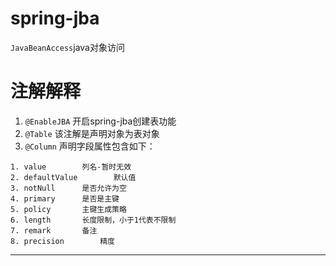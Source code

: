 # spring-jba
`JavaBeanAccess`java对象访问


# 注解解释 #
1. `@EnableJBA` 开启spring-jba创建表功能
2. `@Table` 该注解是声明对象为表对象
3. `@Column` 声明字段属性包含如下：
```
1. value		列名-暂时无效
2. defaultValue        默认值
3. notNull		是否允许为空
4. primary		是否是主键
5. policy		主键生成策略
6. length		长度限制，小于1代表不限制
7. remark		备注
8. precision        精度
```
    

----------

